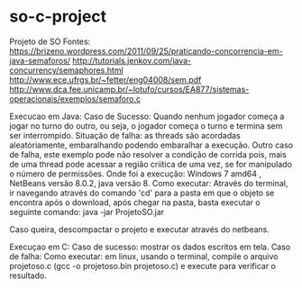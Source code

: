 # so-c-project
Projeto de SO 
Fontes:
https://brizeno.wordpress.com/2011/09/25/praticando-concorrencia-em-java-semaforos/
http://tutorials.jenkov.com/java-concurrency/semaphores.html
http://www.ece.ufrgs.br/~fetter/eng04008/sem.pdf
http://www.dca.fee.unicamp.br/~lotufo/cursos/EA877/sistemas-operacionais/exemplos/semaforo.c


Execucao em Java:
Caso de Sucesso: Quando nenhum jogador começa a jogar no turno do outro, ou seja, o jogador começa o turno e termina sem ser interrompido.
Situação de falha: as threads são acordadas aleatóriamente, embaralhando podendo embaralhar a execução. Outro caso de falha, este exemplo pode não resolver a condição de corrida pois, mais de uma thread pode acessar a região criítica de uma vez, se for manipulado o número de permissões.
Onde foi a execução: Windows 7 amd64 , NetBeans versão 8.0.2, java versão 8.
Como executar: 
Através do terminal, ir navegando através do comando 'cd' para a pasta em que o objeto se encontra após o download, após chegar na pasta, basta executar o seguinte comando: java -jar ProjetoSO.jar

Caso queira, descompactar o projeto e executar através do netbeans.

Execuçao em C: 
Caso de sucesso: mostrar os dados escritos em tela.
Caso de falha: 
Como executar: em linux, usando o terminal, compile o arquivo projetoso.c (gcc -o projetoso.bin projetoso.c) e execute para verificar o resultado.
